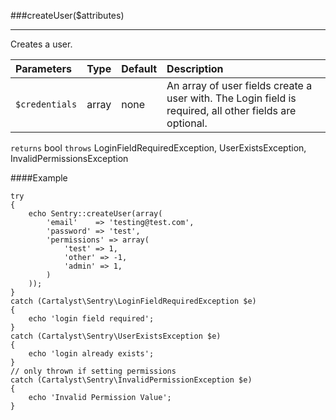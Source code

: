 <a id="createUser"></a>
###createUser($attributes)

----------

Creates a user.

Parameters                   | Type            | Default       | Description
:--------------------------- | :-------------: | :------------ | :--------------
`$credentials`               | array           | none          | An array of user fields create a user with. The Login field is required, all other fields are optional.

`returns` bool
`throws`  LoginFieldRequiredException, UserExistsException, InvalidPermissionsException

####Example

	try
	{
		echo Sentry::createUser(array(
			'email'    => 'testing@test.com',
			'password' => 'test',
			'permissions' => array(
				'test' => 1,
				'other' => -1,
				'admin' => 1,
			)
		));
	}
	catch (Cartalyst\Sentry\LoginFieldRequiredException $e)
	{
		echo 'login field required';
	}
	catch (Cartalyst\Sentry\UserExistsException $e)
	{
		echo 'login already exists';
	}
	// only thrown if setting permissions
	catch (Cartalyst\Sentry\InvalidPermissionException $e)
	{
		echo 'Invalid Permission Value';
	}